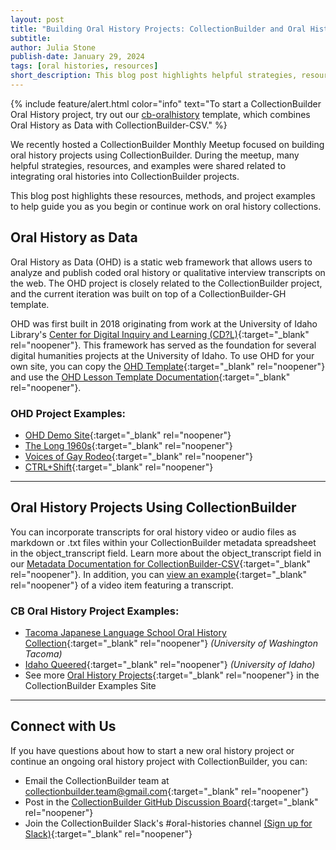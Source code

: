 ```yaml
---
layout: post
title: "Building Oral History Projects: CollectionBuilder and Oral History as Data"
subtitle: 
author: Julia Stone
publish-date: January 29, 2024
tags: [oral histories, resources]
short_description: This blog post highlights helpful strategies, resources, and project examples to help guide you as you begin or continue work on oral history collections.
---
```



{% include feature/alert.html color="info" text="To start a CollectionBuilder Oral History project, try out our [cb-oralhistory](https://github.com/CollectionBuilder/cb-oralhistory) template, which combines Oral History as Data with CollectionBuilder-CSV." %}

We recently hosted a CollectionBuilder Monthly Meetup focused on building oral history projects using CollectionBuilder. During the meetup, many helpful strategies, resources, and examples were shared related to integrating oral histories into CollectionBuilder projects. 

This blog post highlights these resources, methods, and project examples to help guide you as you begin or continue work on oral history collections.

## Oral History as Data

Oral History as Data (OHD) is a static web framework that allows users to analyze and publish coded oral history or qualitative interview transcripts on the web. The OHD project is closely related to the CollectionBuilder project, and the current iteration was built on top of a CollectionBuilder-GH template.

OHD was first built in 2018 originating from work at the University of Idaho Library's [Center for Digital Inquiry and Learning (CD?L)](https://cdil.lib.uidaho.edu/){:target="_blank" rel="noopener"}. This framework has served as the foundation for several digital humanities projects at the University of Idaho. To use OHD for your own site, you can copy the [OHD Template](https://github.com/oralhistoryasdata/oralhistoryasdata.github.io){:target="_blank" rel="noopener"} and use the [OHD Lesson Template Documentation](https://learn-static.github.io/oral-history-as-data/){:target="_blank" rel="noopener"}.

### OHD Project Examples:

- [OHD Demo Site](https://oralhistoryasdata.github.io/transcripts.html){:target="_blank" rel="noopener"}
- [The Long 1960s](https://learn-static.github.io/hist-325/){:target="_blank" rel="noopener"}
- [Voices of Gay Rodeo](https://www.voicesofgayrodeo.com/visualizations.html){:target="_blank" rel="noopener"}
- [CTRL+Shift](https://ctrl-shift.org/subjectviz/){:target="_blank" rel="noopener"}

<hr>

## Oral History Projects Using CollectionBuilder

You can incorporate transcripts for oral history video or audio files as markdown or .txt files within your CollectionBuilder metadata spreadsheet in the object_transcript field. Learn more about the object_transcript field in our [Metadata Documentation for CollectionBuilder-CSV](https://collectionbuilder.github.io/cb-docs/docs/metadata/csv_metadata/#object_transcript){:target="_blank" rel="noopener"}. In addition, you can [view an example](https://compound-1lqv.onrender.com/items/demo_005.html){:target="_blank" rel="noopener"} of a video item featuring a transcript.

### CB Oral History Project Examples:

- [Tacoma Japanese Language School Oral History Collection](https://uwtacomalibrary.github.io/TJLS/){:target="_blank" rel="noopener"} _(University of Washington Tacoma)_
- [Idaho Queered](https://www.lib.uidaho.edu/queered/){:target="_blank" rel="noopener"} _(University of Idaho)_
- See more [Oral History Projects](https://collectionbuilder.github.io/cb-examples/browse.html#Oral%20Histories){:target="_blank" rel="noopener"} in the CollectionBuilder Examples Site

<hr>

## Connect with Us

If you have questions about how to start a new oral history project or continue an ongoing oral history project with CollectionBuilder, you can:
- Email the CollectionBuilder team at [collectionbuilder.team@gmail.com](mailto:collectionbuilder.team@gmail.com){:target="_blank" rel="noopener"}
- Post in the [CollectionBuilder GitHub Discussion Board](https://github.com/orgs/CollectionBuilder/discussions){:target="_blank" rel="noopener"}
- Join the CollectionBuilder Slack's #oral-histories channel [(Sign up for Slack)](https://github.com/orgs/CollectionBuilder/discussions){:target="_blank" rel="noopener"}